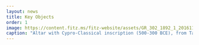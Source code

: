 ```yaml
---
layout: news
title: Key Objects
order: 1
image: https://content.fitz.ms/fitz-website/assets/GR_302_1892_1_201611_kly25_dc2.jpeg?key=exhibition
caption: "Altar with Cypro-Classical inscription (500-300 BCE), from Tamassos, Cyprus. Copyright Fitzwilliam Museum 2020."
---
```

